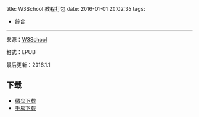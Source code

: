 title: W3School 教程打包
date: 2016-01-01 20:02:35
tags:
  - 综合
---

来源：[W3School](http://www.w3cschool.cc)

格式：EPUB

最后更新：2016.1.1

<!--more-->

## 下载 ##

+ [微盘下载](http://vdisk.weibo.com/s/aADaW4YRFlCl-)
+ [千易下载](http://1000eb.com/1i9kj)